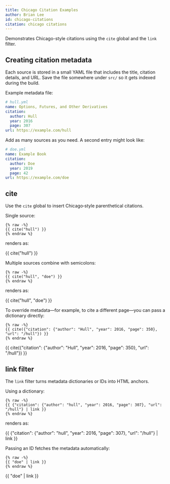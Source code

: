 ```yaml
---
title: Chicago Citation Examples
author: Brian Lee
id: chicago-citations
citation: chicago citations
---
```


Demonstrates Chicago-style citations using the `cite` global and the
`link` filter.

## Creating citation metadata

Each source is stored in a small YAML file that includes the title,
citation details, and URL.  Save the file somewhere under `src/` so it
gets indexed during the build.

Example metadata file:

```yaml
# hull.yml
name: Options, Futures, and Other Derivatives
citation:
  author: Hull
  year: 2016
  page: 307
url: https://example.com/hull
```

Add as many sources as you need.  A second entry might look like:

```yaml
# doe.yml
name: Example Book
citation:
  author: Doe
  year: 2019
  page: 42
url: https://example.com/doe
```

## cite

Use the `cite` global to insert Chicago‑style parenthetical citations.

Single source:

```jinja
{% raw -%}
{{ cite("hull") }}
{% endraw %}
```

renders as:

{{ cite("hull") }}

Multiple sources combine with semicolons:

```jinja
{% raw -%}
{{ cite("hull", "doe") }}
{% endraw %}
```

renders as:

{{ cite("hull", "doe") }}

To override metadata—for example, to cite a different page—you can pass a
dictionary directly:

```jinja
{% raw -%}
{{ cite({"citation": {"author": "Hull", "year": 2016, "page": 350}, "url": "/hull"}) }}
{% endraw %}
```

{{ cite({"citation": {"author": "Hull", "year": 2016, "page": 350}, "url": "/hull"}) }}

## link filter

The `link` filter turns metadata dictionaries or IDs into HTML anchors.

Using a dictionary:

```jinja
{% raw -%}
{{ {"citation": {"author": "hull", "year": 2016, "page": 307}, "url": "/hull"} | link }}
{% endraw %}
```

renders as:

{{ {"citation": {"author": "hull", "year": 2016, "page": 307}, "url": "/hull"} | link }}

Passing an ID fetches the metadata automatically:

```jinja
{% raw -%}
{{ "doe" | link }}
{% endraw %}
```

{{ "doe" | link }}

